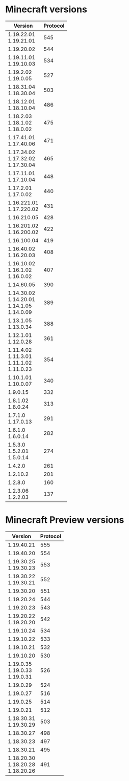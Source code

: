 # Minecraft versions

| Version                                                    | Protocol |
|------------------------------------------------------------|----------|
| 1.19.22.01<br/>1.19.21.01                                  | 545      |
| 1.19.20.02                                                 | 544      |
| 1.19.11.01<br/>1.19.10.03                                  | 534      |
| 1.19.2.02<br/>1.19.0.05                                    | 527      |
| 1.18.31.04<br/>1.18.30.04                                  | 503      |
| 1.18.12.01<br/>1.18.10.04                                  | 486      |
| 1.18.2.03<br/>1.18.1.02<br/>1.18.0.02                      | 475      |
| 1.17.41.01<br/>1.17.40.06                                  | 471      |
| 1.17.34.02<br/>1.17.32.02<br/>1.17.30.04                   | 465      |
| 1.17.11.01<br/>1.17.10.04                                  | 448      |
| 1.17.2.01<br/>1.17.0.02                                    | 440      |
| 1.16.221.01<br/>1.17.220.02                                | 431      |
| 1.16.210.05                                                | 428      |
| 1.16.201.02<br/>1.16.200.02                                | 422      |
| 1.16.100.04                                                | 419      |
| 1.16.40.02<br/>1.16.20.03                                  | 408      |
| 1.16.10.02<br/>1.16.1.02<br/>1.16.0.02                     | 407      |
| 1.14.60.05                                                 | 390      |
| 1.14.30.02<br/>1.14.20.01<br/>1.14.1.05<br/>1.14.0.09<br/> | 389      |
| 1.13.1.05<br/>1.13.0.34                                    | 388      |
| 1.12.1.01<br/>1.12.0.28                                    | 361      |
| 1.11.4.02<br/>1.11.3.01<br/>1.11.1.02<br/>1.11.0.23        | 354      |
| 1.10.1.01<br/>1.10.0.07                                    | 340      |
| 1.9.0.15                                                   | 332      |
| 1.8.1.02<br/>1.8.0.24                                      | 313      |
| 1.7.1.0<br/>1.17.0.13                                      | 291      |
| 1.6.1.0<br/>1.6.0.14                                       | 282      |
| 1.5.3.0<br/>1.5.2.01<br/>1.5.0.14                          | 274      |
| 1.4.2.0                                                    | 261      |
| 1.2.10.2                                                   | 201      |
| 1.2.8.0                                                    | 160      |
| 1.2.3.06<br/>1.2.2.03                                      | 137      |

# Minecraft Preview versions

| Version                                  | Protocol |
|------------------------------------------|----------|
| 1.19.40.21                               | 555      |
| 1.19.40.20                               | 554      |
| 1.19.30.25<br/>1.19.30.23                | 553      |
| 1.19.30.22<br/>1.19.30.21                | 552      |
| 1.19.30.20                               | 551      |
| 1.19.20.24                               | 544      |
| 1.19.20.23                               | 543      |
| 1.19.20.22<br/>1.19.20.20                | 542      |
| 1.19.10.24                               | 534      |
| 1.19.10.22                               | 533      |
| 1.19.10.21                               | 532      |
| 1.19.10.20                               | 530      |
| 1.19.0.35<br/>1.19.0.33<br/>1.19.0.31    | 526      |
| 1.19.0.29                                | 524      |
| 1.19.0.27                                | 516      |
| 1.19.0.25                                | 514      |
| 1.19.0.21                                | 512      |
| 1.18.30.31<br/>1.19.30.29                | 503      |
| 1.18.30.27                               | 498      |
| 1.18.30.23                               | 497      |
| 1.18.30.21                               | 495      |
| 1.18.20.30<br/>1.18.20.28<br/>1.18.20.26 | 491      |